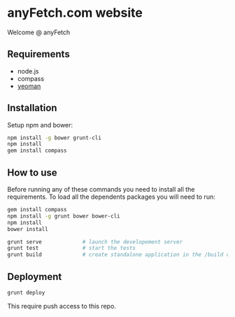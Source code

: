 anyFetch.com website
==============

Welcome @ anyFetch

## Requirements

* node.js
* compass
* [yeoman](http://yeoman.io/)


## Installation
Setup npm and bower:

```sh
npm install -g bower grunt-cli
npm install
gem install compass
```

## How to use

 Before running any of these commands you need to install all the requirements. To load all the dependents packages you will need to run:
 ```sh
 gem install compass
 npm install -g grunt bower bower-cli
 npm install
 bower install
 ```

```sh
grunt serve				# launch the developement server
grunt test				# start the tests
grunt build				# create standalone application in the /build directory
```

## Deployment
 
```sh
grunt deploy
```
 
This require push access to this repo.
